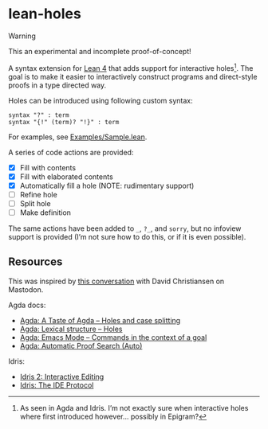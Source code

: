 # lean-holes

> [!WARNING]
> This an experimental and incomplete proof-of-concept!

A syntax extension for [Lean 4](https://leanprover.github.io/) that adds support
for interactive holes[^1]. The goal is to make it easier to interactively
construct programs and direct-style proofs in a type directed way.

Holes can be introduced using following custom syntax:

```lean
syntax "?" : term
syntax "{!" (term)? "!}" : term
```

For examples, see [Examples/Sample.lean](Examples/Sample.lean).

A series of code actions are provided:

- [x] Fill with contents
- [x] Fill with elaborated contents
- [x] Automatically fill a hole (NOTE: rudimentary support)
- [ ] Refine hole
- [ ] Split hole
- [ ] Make definition

The same actions have been added to `_`, `?_`, and `sorry`, but no infoview
support is provided (I’m not sure how to do this, or if it is even possible).

## Resources

This was inspired by [this conversation](https://mathstodon.xyz/@d_christiansen/112262886640861767)
with David Christiansen on Mastodon.

Agda docs:

- [Agda: A Taste of Agda – Holes and case splitting](https://agda.readthedocs.io/en/latest/getting-started/a-taste-of-agda.html#holes-and-case-splitting)
- [Agda: Lexical structure – Holes](https://agda.readthedocs.io/en/latest/language/lexical-structure.html#holes)
- [Agda: Emacs Mode – Commands in the context of a goal](https://agda.readthedocs.io/en/latest/tools/emacs-mode.html#commands-in-context-of-a-goal)
- [Agda: Automatic Proof Search (Auto)](https://agda.readthedocs.io/en/latest/tools/auto.html)

Idris:

- [Idris 2: Interactive Editing](https://idris2.readthedocs.io/en/latest/tutorial/interactive.html)
- [Idris: The IDE Protocol](https://docs.idris-lang.org/en/latest/reference/ide-protocol.html)

[^1]: As seen in Agda and Idris. I’m not exactly sure when interactive holes
      where first introduced however... possibly in Epigram?
